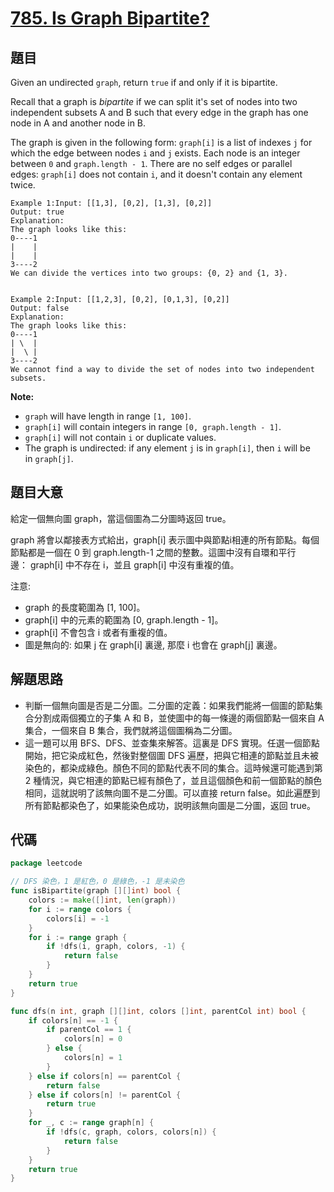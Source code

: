 # [785. Is Graph Bipartite?](https://leetcode.com/problems/is-graph-bipartite/)


## 題目

Given an undirected `graph`, return `true` if and only if it is bipartite.

Recall that a graph is *bipartite* if we can split it's set of nodes into two independent subsets A and B such that every edge in the graph has one node in A and another node in B.

The graph is given in the following form: `graph[i]` is a list of indexes `j` for which the edge between nodes `i` and `j` exists. Each node is an integer between `0` and `graph.length - 1`. There are no self edges or parallel edges: `graph[i]` does not contain `i`, and it doesn't contain any element twice.


	Example 1:Input: [[1,3], [0,2], [1,3], [0,2]]
	Output: true
	Explanation: 
	The graph looks like this:
	0----1
	|    |
	|    |
	3----2
	We can divide the vertices into two groups: {0, 2} and {1, 3}.


	Example 2:Input: [[1,2,3], [0,2], [0,1,3], [0,2]]
	Output: false
	Explanation: 
	The graph looks like this:
	0----1
	| \  |
	|  \ |
	3----2
	We cannot find a way to divide the set of nodes into two independent subsets.


**Note:**

- `graph` will have length in range `[1, 100]`.
- `graph[i]` will contain integers in range `[0, graph.length - 1]`.
- `graph[i]` will not contain `i` or duplicate values.
- The graph is undirected: if any element `j` is in `graph[i]`, then `i` will be in `graph[j]`.

## 題目大意

給定一個無向圖 graph，當這個圖為二分圖時返回 true。

graph 將會以鄰接表方式給出，graph[i] 表示圖中與節點i相連的所有節點。每個節點都是一個在 0 到 graph.length-1 之間的整數。這圖中沒有自環和平行邊： graph[i] 中不存在 i，並且 graph[i] 中沒有重複的值。

注意:

- graph 的長度範圍為 [1, 100]。
- graph[i] 中的元素的範圍為 [0, graph.length - 1]。
- graph[i] 不會包含 i 或者有重複的值。
- 圖是無向的: 如果 j 在 graph[i] 裏邊, 那麼 i 也會在 graph[j] 裏邊。

## 解題思路

- 判斷一個無向圖是否是二分圖。二分圖的定義：如果我們能將一個圖的節點集合分割成兩個獨立的子集 A 和 B，並使圖中的每一條邊的兩個節點一個來自 A 集合，一個來自 B 集合，我們就將這個圖稱為二分圖。
- 這一題可以用 BFS、DFS、並查集來解答。這裏是 DFS 實現。任選一個節點開始，把它染成紅色，然後對整個圖 DFS 遍歷，把與它相連的節點並且未被染色的，都染成綠色。顏色不同的節點代表不同的集合。這時候還可能遇到第 2 種情況，與它相連的節點已經有顏色了，並且這個顏色和前一個節點的顏色相同，這就説明了該無向圖不是二分圖。可以直接 return false。如此遍歷到所有節點都染色了，如果能染色成功，説明該無向圖是二分圖，返回 true。

## 代碼

```go
package leetcode

// DFS 染色，1 是紅色，0 是綠色，-1 是未染色
func isBipartite(graph [][]int) bool {
	colors := make([]int, len(graph))
	for i := range colors {
		colors[i] = -1
	}
	for i := range graph {
		if !dfs(i, graph, colors, -1) {
			return false
		}
	}
	return true
}

func dfs(n int, graph [][]int, colors []int, parentCol int) bool {
	if colors[n] == -1 {
		if parentCol == 1 {
			colors[n] = 0
		} else {
			colors[n] = 1
		}
	} else if colors[n] == parentCol {
		return false
	} else if colors[n] != parentCol {
		return true
	}
	for _, c := range graph[n] {
		if !dfs(c, graph, colors, colors[n]) {
			return false
		}
	}
	return true
}
```